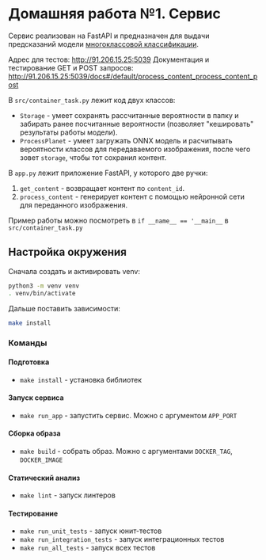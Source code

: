 # Домашняя работа №1. Сервис


Сервис реализован на FastAPI и предназначен для выдачи предсказаний модели [многоклассовой классификации](https://gitlab.deepschool.ru/cvr-dec23/d.iunovidov/hw-01-modeling/-/tree/dev?ref_type=heads).


Адрес для тестов: http://91.206.15.25:5039
Документация и тестирование GET и POST запросов: http://91.206.15.25:5039/docs#/default/process_content_process_content_post

В `src/container_task.py` лежит код двух классов:

* `Storage` - умеет сохранять рассчитанные вероятности в папку и забирать ранее посчитанные вероятности (позволяет "кешировать" результаты работы модели).
* `ProcessPlanet` - умеет загружать ONNX модель и расчитывать вероятности классов для передаваемого изображения, после чего зовет `storage`, чтобы тот сохранил контент.

В `app.py` лежит приложение FastAPI, у которого две ручки:
1. `get_content` - возвращает контент по `content_id`.
2. `process_content` - генерирует контент с помощью нейронной сети для переданного изображения.

Пример работы можно посмотреть в `if __name__ == '__main__` в `src/container_task.py`


## Настройка окружения

Сначала создать и активировать venv:

```bash
python3 -m venv venv
. venv/bin/activate
```

Дальше поставить зависимости:

```bash
make install
```

### Команды

#### Подготовка
* `make install` - установка библиотек

#### Запуск сервиса
* `make run_app` - запустить сервис. Можно с аргументом `APP_PORT`

#### Сборка образа
* `make build` - собрать образ. Можно с аргументами `DOCKER_TAG`, `DOCKER_IMAGE`

#### Статический анализ
* `make lint` - запуск линтеров

#### Тестирование
* `make run_unit_tests` - запуск юнит-тестов
* `make run_integration_tests` - запуск интеграционных тестов
* `make run_all_tests` - запуск всех тестов

